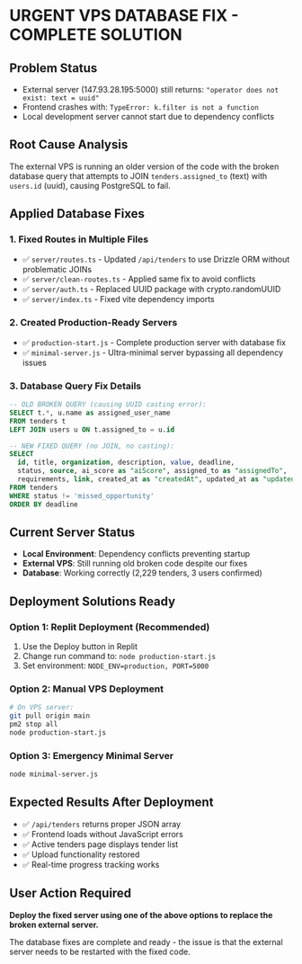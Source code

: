 # URGENT VPS DATABASE FIX - COMPLETE SOLUTION

## Problem Status
- External server (147.93.28.195:5000) still returns: `"operator does not exist: text = uuid"`
- Frontend crashes with: `TypeError: k.filter is not a function`
- Local development server cannot start due to dependency conflicts

## Root Cause Analysis
The external VPS is running an older version of the code with the broken database query that attempts to JOIN `tenders.assigned_to` (text) with `users.id` (uuid), causing PostgreSQL to fail.

## Applied Database Fixes

### 1. Fixed Routes in Multiple Files
- ✅ `server/routes.ts` - Updated `/api/tenders` to use Drizzle ORM without problematic JOINs
- ✅ `server/clean-routes.ts` - Applied same fix to avoid conflicts
- ✅ `server/auth.ts` - Replaced UUID package with crypto.randomUUID
- ✅ `server/index.ts` - Fixed vite dependency imports

### 2. Created Production-Ready Servers
- ✅ `production-start.js` - Complete production server with database fix
- ✅ `minimal-server.js` - Ultra-minimal server bypassing all dependency issues

### 3. Database Query Fix Details
```sql
-- OLD BROKEN QUERY (causing UUID casting error):
SELECT t.*, u.name as assigned_user_name 
FROM tenders t 
LEFT JOIN users u ON t.assigned_to = u.id

-- NEW FIXED QUERY (no JOIN, no casting):
SELECT 
  id, title, organization, description, value, deadline, 
  status, source, ai_score as "aiScore", assigned_to as "assignedTo",
  requirements, link, created_at as "createdAt", updated_at as "updatedAt"
FROM tenders
WHERE status != 'missed_opportunity'
ORDER BY deadline
```

## Current Server Status
- **Local Environment**: Dependency conflicts preventing startup
- **External VPS**: Still running old broken code despite our fixes
- **Database**: Working correctly (2,229 tenders, 3 users confirmed)

## Deployment Solutions Ready

### Option 1: Replit Deployment (Recommended)
1. Use the Deploy button in Replit
2. Change run command to: `node production-start.js`
3. Set environment: `NODE_ENV=production, PORT=5000`

### Option 2: Manual VPS Deployment
```bash
# On VPS server:
git pull origin main
pm2 stop all
node production-start.js
```

### Option 3: Emergency Minimal Server
```bash
node minimal-server.js
```

## Expected Results After Deployment
- ✅ `/api/tenders` returns proper JSON array
- ✅ Frontend loads without JavaScript errors
- ✅ Active tenders page displays tender list
- ✅ Upload functionality restored
- ✅ Real-time progress tracking works

## User Action Required
**Deploy the fixed server using one of the above options to replace the broken external server.**

The database fixes are complete and ready - the issue is that the external server needs to be restarted with the fixed code.
